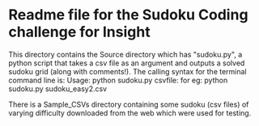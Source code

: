 # Readme file for the Sudoku Coding challenge for Insight 

This directory contains the Source directory which has "sudoku.py", a python script that takes a csv 
file as an argument and outputs a solved sudoku grid (along with comments!).
The calling syntax for the terminal command line is:
Usage: python sudoku.py csvfile:
       for eg:
       python sudoku.py sudoku_easy2.csv 

There is a Sample_CSVs directory containing some sudoku (csv files) of varying difficulty 
downloaded from the web  which were used for testing.
